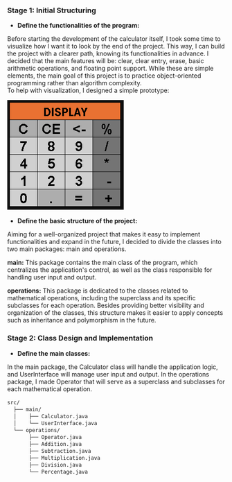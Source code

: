 ### **Stage 1: Initial Structuring**

- **Define the functionalities of the program:**

Before starting the development of the calculator itself, I took some time to visualize how I want it to look by the end of the project.
This way, I can build the project with a clearer path, knowing its functionalities in advance.
I decided that the main features will be: clear, clear entry, erase, basic arithmetic operations, and floating point support.
While these are simple elements, the main goal of this project is to practice object-oriented programming rather than algorithm complexity.  
To help with visualization, I designed a simple prototype:

![Prototype](images/calculatorPrototype.png)

- **Define the basic structure of the project:**  
  
Aiming for a well-organized project that makes it easy to implement functionalities and expand in the future, I decided to divide the classes into two main packages: main and operations.

**main:** This package contains the main class of the program, which centralizes the application's control, as well as the class responsible for handling user input and output.

**operations:** This package is dedicated to the classes related to mathematical operations, including the superclass and its specific subclasses for each operation.
Besides providing better visibility and organization of the classes, this structure makes it easier to apply concepts such as inheritance and polymorphism in the future.


### **Stage 2: Class Design and Implementation**

- **Define the main classes:**  

In the main package, the Calculator class will handle the application logic, and UserInterface will manage user input and output.
In the operations package, I made Operator that will serve as a superclass and subclasses for each mathematical operation.

```
src/
  ├── main/
  │    ├── Calculator.java
  │    └── UserInterface.java        
  └── operations/
       ├── Operator.java
       ├── Addition.java
       ├── Subtraction.java
       ├── Multiplication.java
       ├── Division.java
       └── Percentage.java
```
